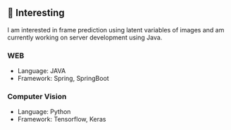 ## 👊 Interesting
I am interested in frame prediction using latent variables of images and am currently working on server development using Java.

### WEB
- Language: JAVA
- Framework: Spring, SpringBoot
### Computer Vision
- Language: Python
- Framework: Tensorflow, Keras

